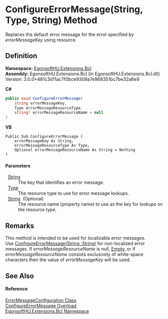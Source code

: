 # ConfigureErrorMessage(String, Type, String) Method


Replaces the default error message for the error specified by *errorMessageKey* using resource.



## Definition
**Namespace:** <a href="N_EgonsoftHU_Extensions_Bcl.md">EgonsoftHU.Extensions.Bcl</a>  
**Assembly:** EgonsoftHU.Extensions.Bcl (in EgonsoftHU.Extensions.Bcl.dll) Version: 3.0.0+481c3d11ac7f0bce9309a7e968351bc7be32a6e9

**C#**
``` C#
public void ConfigureErrorMessage(
	string errorMessageKey,
	Type errorMessageResourceType,
	string? errorMessageResourceName = null
)
```
**VB**
``` VB
Public Sub ConfigureErrorMessage ( 
	errorMessageKey As String,
	errorMessageResourceType As Type,
	Optional errorMessageResourceName As String = Nothing
)
```



#### Parameters
<dl><dt>  <a href="https://learn.microsoft.com/dotnet/api/system.string" target="_blank" rel="noopener noreferrer">String</a></dt><dd>The key that identifies an error message.</dd><dt>  <a href="https://learn.microsoft.com/dotnet/api/system.type" target="_blank" rel="noopener noreferrer">Type</a></dt><dd>The resource type to use for error message lookups.</dd><dt>  <a href="https://learn.microsoft.com/dotnet/api/system.string" target="_blank" rel="noopener noreferrer">String</a>  (Optional)</dt><dd>The resource name (property name) to use as the key for lookups on the resource type.</dd></dl>

## Remarks
This method is intended to be used for localizable error messages.  
 Use <a href="M_EgonsoftHU_Extensions_Bcl_ErrorMessageConfiguration_ConfigureErrorMessage.md">ConfigureErrorMessage(String, String)</a> for non-localized error messages. 
If *errorMessageResourceName* is null, <a href="https://learn.microsoft.com/dotnet/api/system.string.empty" target="_blank" rel="noopener noreferrer">Empty</a>, or if *errorMessageResourceName* consists exclusively of white-space characters then the value of *errorMessageKey* will be used.


## See Also


#### Reference
<a href="T_EgonsoftHU_Extensions_Bcl_ErrorMessageConfiguration.md">ErrorMessageConfiguration Class</a>  
<a href="Overload_EgonsoftHU_Extensions_Bcl_ErrorMessageConfiguration_ConfigureErrorMessage.md">ConfigureErrorMessage Overload</a>  
<a href="N_EgonsoftHU_Extensions_Bcl.md">EgonsoftHU.Extensions.Bcl Namespace</a>  
